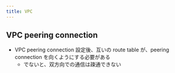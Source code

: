 ```yaml
---
title: VPC
---
```


## VPC peering connection
* VPC peering connection 設定後、互いの route table が、peering connection を向くようにする必要がある
  * でないと、双方向での通信は疎通できない
